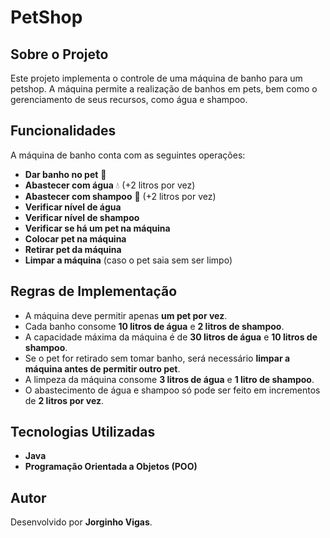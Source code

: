 # PetShop
## Sobre o Projeto
Este projeto implementa o controle de uma máquina de banho para um petshop. A máquina permite a realização de banhos em pets, bem como o gerenciamento de seus recursos, como água e shampoo.

## Funcionalidades
A máquina de banho conta com as seguintes operações:

- **Dar banho no pet** 🛁
- **Abastecer com água** 💧 (+2 litros por vez)
- **Abastecer com shampoo** 🧴 (+2 litros por vez)
- **Verificar nível de água**
- **Verificar nível de shampoo**
- **Verificar se há um pet na máquina**
- **Colocar pet na máquina**
- **Retirar pet da máquina**
- **Limpar a máquina** (caso o pet saia sem ser limpo)

## Regras de Implementação
- A máquina deve permitir apenas **um pet por vez**.
- Cada banho consome **10 litros de água** e **2 litros de shampoo**.
- A capacidade máxima da máquina é de **30 litros de água** e **10 litros de shampoo**.
- Se o pet for retirado sem tomar banho, será necessário **limpar a máquina antes de permitir outro pet**.
- A limpeza da máquina consome **3 litros de água** e **1 litro de shampoo**.
- O abastecimento de água e shampoo só pode ser feito em incrementos de **2 litros por vez**.

## Tecnologias Utilizadas
- **Java**
- **Programação Orientada a Objetos (POO)**

## Autor
Desenvolvido por **Jorginho Vigas**.

